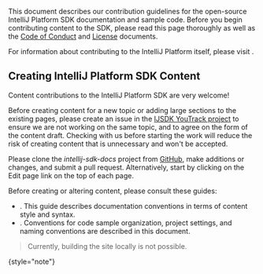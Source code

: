 [//]: # (title: Contributing to the IntelliJ Platform SDK)

<!-- Copyright 2000-2022 JetBrains s.r.o. and other contributors. Use of this source code is governed by the Apache 2.0 license that can be found in the LICENSE file. -->

This document describes our contribution guidelines for the open-source IntelliJ Platform SDK documentation and sample code.
Before you begin contributing content to the SDK, please read this page thoroughly as well as the [Code of Conduct](intellij-sdk-docs-original_CODE_OF_CONDUCT.md) and [License](https://github.com/JetBrains/intellij-sdk-docs/blob/main/LICENSE.txt) documents.

For information about contributing to the IntelliJ Platform itself, please visit [](platform_contributions.md).

## Creating IntelliJ Platform SDK Content

Content contributions to the IntelliJ Platform SDK are very welcome!

Before creating content for a new topic or adding large sections to the existing pages, please create an issue in the [IJSDK YouTrack project](https://youtrack.jetbrains.com/newIssue?project=IJSDK&clearDraft=true&c=) to ensure we are not working on the same topic, and to agree on the form of the content draft.
Checking with us before starting the work will reduce the risk of creating content that is unnecessary and won't be accepted.

Please clone the _intellij-sdk-docs_ project from [GitHub](https://github.com/JetBrains/intellij-sdk-docs), make additions or changes, and submit a pull request.
Alternatively, start by clicking on the <control>Edit page</control> link on the top of each page.

Before creating or altering content, please consult these guides:

* [](sdk_style.md).
  This guide describes documentation conventions in terms of content style and syntax.
* [](sdk_code_guidelines.md).
  Conventions for code sample organization, project settings, and naming conventions are described in this document.

> Currently, building the site locally is not possible.
>
{style="note"}
